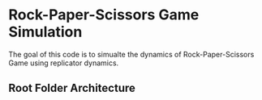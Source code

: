 # Rock-Paper-Scissors Game Simulation 

The goal of this code is to simualte the dynamics of Rock-Paper-Scissors Game using replicator dynamics. 

## Root Folder Architecture 